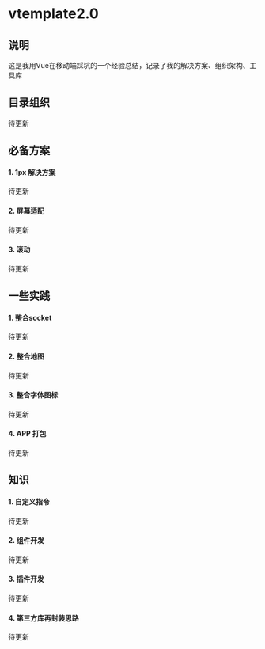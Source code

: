 # vtemplate2.0
## 说明
这是我用Vue在移动端踩坑的一个经验总结，记录了我的解决方案、组织架构、工具库

## 目录组织
待更新

## 必备方案

####  1. 1px 解决方案
待更新
#### 2. 屏幕适配
待更新
#### 3. 滚动
待更新

## 一些实践
#### 1. 整合socket
待更新
#### 2. 整合地图
待更新
#### 3. 整合字体图标
待更新
#### 4. APP 打包
待更新

## 知识
#### 1. 自定义指令
待更新
#### 2. 组件开发
待更新
#### 3. 插件开发
待更新
#### 4. 第三方库再封装思路
待更新
